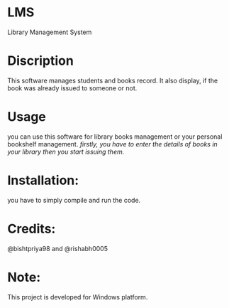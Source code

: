 # LMS
Library Management System

# Discription
This software manages students and books record.
It also display, if the book was already issued to someone or not.

# Usage
you can use this software for library books management or your personal bookshelf management.
*firstly, you have to enter the details of books in your library then you start issuing them.*

# Installation:
you have to simply compile and run the code.

# Credits:
@bishtpriya98 and @rishabh0005

# Note:
This project is developed for Windows platform.
